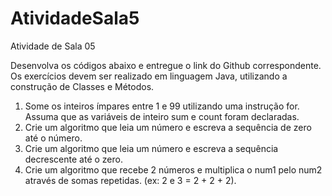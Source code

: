 # AtividadeSala5

Atividade de Sala 05

Desenvolva os códigos abaixo e entregue o link do Github correspondente.
Os exercícios devem ser realizado em linguagem Java, utilizando a construção de Classes e
Métodos.
1. Some os inteiros ímpares entre 1 e 99 utilizando uma instrução for. Assuma que as variáveis de
inteiro sum e count foram declaradas.
2. Crie um algoritmo que leia um número e escreva a sequência de zero até o número.
3. Crie um algoritmo que leia um número e escreva a sequência decrescente até o zero.
4. Crie um algoritmo que recebe 2 números e multiplica o num1 pelo num2 através de somas
repetidas. (ex: 2 e 3 = 2 + 2 + 2).
